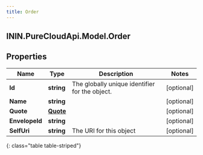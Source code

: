 ```yaml
---
title: Order
---
```

## ININ.PureCloudApi.Model.Order

## Properties

|Name | Type | Description | Notes|
|------------ | ------------- | ------------- | -------------|
| **Id** | **string** | The globally unique identifier for the object. | [optional] |
| **Name** | **string** |  | [optional] |
| **Quote** | [**Quote**](Quote.html) |  | [optional] |
| **EnvelopeId** | **string** |  | [optional] |
| **SelfUri** | **string** | The URI for this object | [optional] |
{: class="table table-striped"}


